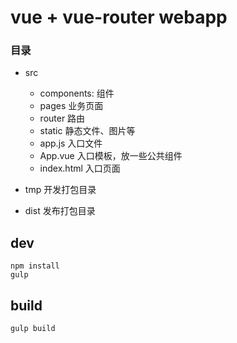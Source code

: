 # vue + vue-router webapp


### 目录
- src
    - components: 组件
    - pages 业务页面
    - router 路由
    - static 静态文件、图片等
    - app.js 入口文件
    - App.vue 入口模板，放一些公共组件
    - index.html 入口页面

- tmp 开发打包目录
- dist 发布打包目录


## dev

```
npm install
gulp

```

## build

```
gulp build

```